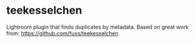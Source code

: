 teekesselchen
=============

Lightroom plugin that finds duplicates by metadata. Based on great work from: https://github.com/fuxs/teekesselchen

